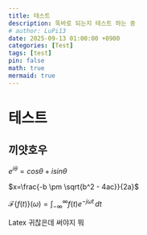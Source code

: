 ```yaml
---
title: 테스트
description: 똑바로 되는지 테스트 하는 중
# author: LuPi13
date: 2025-09-13 01:00:00 +0900
categories: [Test]
tags: [test]
pin: false
math: true
mermaid: true
---
```


# 테스트
## 끼얏호우

$e^{i\theta}=cos{\theta}+i sin{\theta}$

$x=\frac{-b \pm \sqrt{b^2 - 4ac}}{2a}$

$\mathcal{F}\{f(t)\}(\omega) = \int_{-\infty}^{\infty} f(t) e^{-j\omega t}\, dt$

Latex 귀찮은데 써야지 뭐
